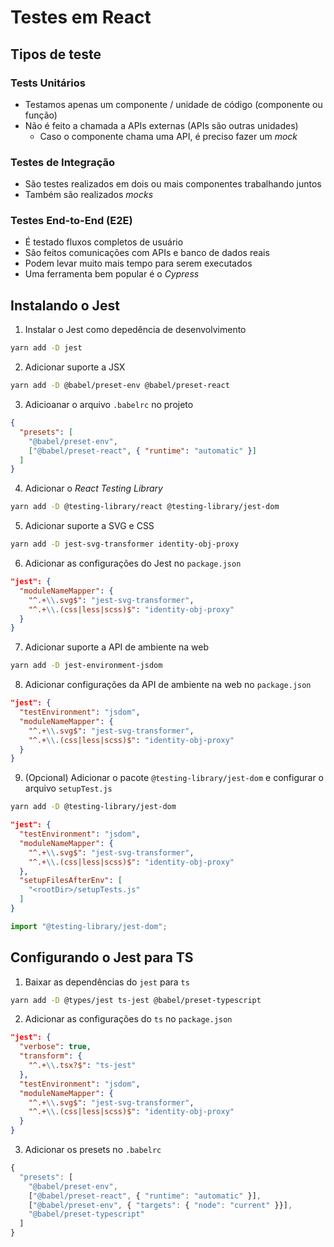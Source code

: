 # Testes em React

## Tipos de teste

### Tests Unitários
- Testamos apenas um componente / unidade de código (componente ou função)
- Não é feito a chamada a APIs externas (APIs são outras unidades)
  - Caso o componente chama uma API, é preciso fazer um *mock*

### Testes de Integração
- São testes realizados em dois ou mais componentes trabalhando juntos
- Também são realizados *mocks*

### Testes End-to-End (E2E)
- É testado fluxos completos de usuário
- São feitos comunicações com APIs e banco de dados reais
- Podem levar muito mais tempo para serem executados
- Uma ferramenta bem popular é o *Cypress*

## Instalando o Jest

1. Instalar o Jest como depedência de desenvolvimento
```bash
yarn add -D jest
```

2. Adicionar suporte a JSX
```bash
yarn add -D @babel/preset-env @babel/preset-react
```

3. Adicioanar o arquivo `.babelrc` no projeto
```json
{
  "presets": [
    "@babel/preset-env",
    ["@babel/preset-react", { "runtime": "automatic" }]
  ]
}
```

4. Adicionar o *React Testing Library*
```bash
yarn add -D @testing-library/react @testing-library/jest-dom
```

5. Adicionar suporte a SVG e CSS
```bash
yarn add -D jest-svg-transformer identity-obj-proxy
```

6. Adicionar as configurações do Jest no `package.json`
```json
"jest": {
  "moduleNameMapper": {
    "^.+\\.svg$": "jest-svg-transformer",
    "^.+\\.(css|less|scss)$": "identity-obj-proxy"
  }
}
```

7. Adicionar suporte a API de ambiente na web
```bash
yarn add -D jest-environment-jsdom
```

8. Adicionar configurações da API de ambiente na web no `package.json`
```json
"jest": {
  "testEnvironment": "jsdom",
  "moduleNameMapper": {
    "^.+\\.svg$": "jest-svg-transformer",
    "^.+\\.(css|less|scss)$": "identity-obj-proxy"
  }
}
```

9. (Opcional) Adicionar o pacote `@testing-library/jest-dom` e configurar o arquivo `setupTest.js` 
```bash
yarn add -D @testing-library/jest-dom
```
```json
"jest": {
  "testEnvironment": "jsdom",
  "moduleNameMapper": {
    "^.+\\.svg$": "jest-svg-transformer",
    "^.+\\.(css|less|scss)$": "identity-obj-proxy"
  },
  "setupFilesAfterEnv": [
    "<rootDir>/setupTests.js"
  ]
}
```
```js
import "@testing-library/jest-dom";
```

## Configurando o Jest para TS

1. Baixar as dependências do `jest` para `ts`
```bash
yarn add -D @types/jest ts-jest @babel/preset-typescript
```

2. Adicionar as configurações do `ts` no `package.json`
```json
"jest": {
  "verbose": true,
  "transform": {
    "^.+\\.tsx?$": "ts-jest"
  },
  "testEnvironment": "jsdom",
  "moduleNameMapper": {
    "^.+\\.svg$": "jest-svg-transformer",
    "^.+\\.(css|less|scss)$": "identity-obj-proxy"
  }
}
```

3. Adicionar os presets no `.babelrc`
```js
{
  "presets": [
    "@babel/preset-env",
    ["@babel/preset-react", { "runtime": "automatic" }],
    ["@babel/preset-env", { "targets": { "node": "current" }}],
    "@babel/preset-typescript"
  ]
}
```